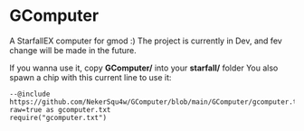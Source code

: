 # GComputer
A StarfallEX computer for gmod :)
The project is currently in Dev, and fev change will be made in the future.

If you wanna use it, copy **GComputer/** into your **starfall/** folder
You also spawn a chip with this current line to use it:
```
--@include https://github.com/NekerSqu4w/GComputer/blob/main/GComputer/gcomputer.txt?raw=true as gcomputer.txt
require("gcomputer.txt")
```
